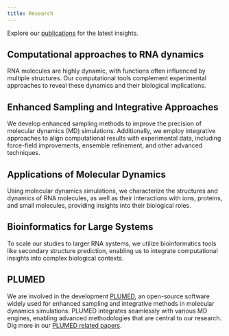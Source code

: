 ```yaml
---
title: Research
---
```


Explore our [publications](./publications) for the latest insights.

## Computational approaches to RNA dynamics
RNA molecules are highly dynamic, with functions often influenced by multiple structures.
Our computational tools complement experimental approaches to reveal these dynamics and their biological implications.

## Enhanced Sampling and Integrative Approaches
We develop enhanced sampling methods to improve the precision of molecular dynamics (MD) simulations.
Additionally, we employ integrative approaches to align computational results with experimental data,
including force-field improvements, ensemble refinement, and other advanced techniques.

## Applications of Molecular Dynamics
Using molecular dynamics simulations, we characterize the structures and dynamics of RNA molecules,
as well as their interactions with ions, proteins, and small molecules, providing insights into their biological roles.

## Bioinformatics for Large Systems
To scale our studies to larger RNA systems, we utilize bioinformatics tools like secondary structure prediction,
enabling us to integrate computational insights into complex biological contexts.

## PLUMED
We are involved in the development [PLUMED](https://www.plumed.org),
an open-source software widely used for enhanced sampling and integrative methods in molecular dynamics simulations.
PLUMED integrates seamlessly with various MD engines, enabling advanced methodologies that are central to our research.
Dig more in our [PLUMED related papers](./publications?query=plumed%7C+Promoting+transparency+and+reproducibility+in+enhanced+molecular+simulations).

